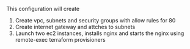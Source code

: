 This configuration will create 

1. Create vpc, subnets and security groups with allow rules for 80
2. Create internet gateway and attches to subnets 
3. Launch two ec2 instances, installs nginx and starts the nginx using remote-exec terraform provisioners  

